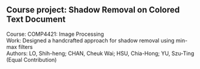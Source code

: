 ## Course project: Shadow Removal on Colored Text Document

Course: COMP4421: Image Processing  
Work: Designed a handcrafted approach for shadow removal using min-max filters  
Authors: LO, Shih-heng; CHAN, Cheuk Wai; HSU, Chia-Hong; YU, Szu-Ting  
(Equal Contribution)  
